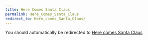```yaml
---
title: Here Comes Santa Claus
permalink: Here_Comes_Santa_Claus
redirect_to: Here_comes_Santa_Claus/
---
```


You should automatically be redirected to [Here comes Santa Claus](Here_comes_Santa_Claus/)
